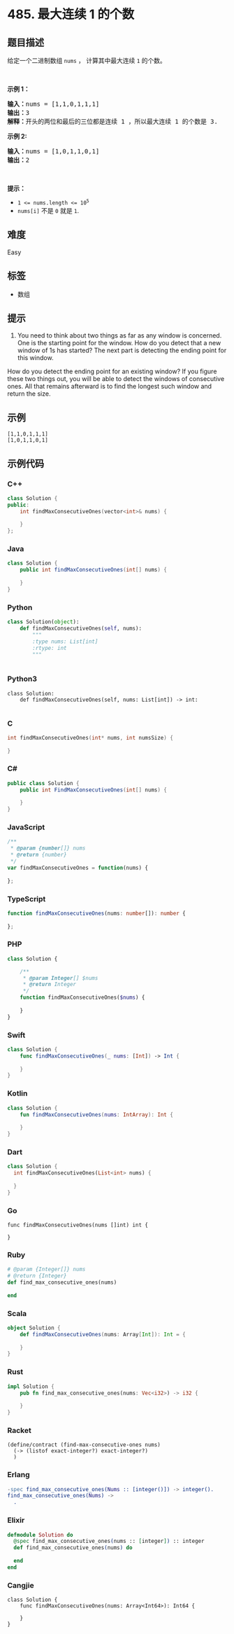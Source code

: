 # 485. 最大连续 1 的个数

## 题目描述

<p>给定一个二进制数组 <code>nums</code> ， 计算其中最大连续 <code>1</code> 的个数。</p>

<p>&nbsp;</p>

<p><strong>示例 1：</strong></p>

<pre>
<strong>输入：</strong>nums = [1,1,0,1,1,1]
<strong>输出：</strong>3
<strong>解释：</strong>开头的两位和最后的三位都是连续 1 ，所以最大连续 1 的个数是 3.
</pre>

<p><strong>示例 2:</strong></p>

<pre>
<b>输入：</b>nums = [1,0,1,1,0,1]
<b>输出：</b>2
</pre>

<p>&nbsp;</p>

<p><strong>提示：</strong></p>

<ul>
	<li><code>1 &lt;= nums.length &lt;= 10<sup>5</sup></code></li>
	<li><code>nums[i]</code>&nbsp;不是&nbsp;<code>0</code>&nbsp;就是&nbsp;<code>1</code>.</li>
</ul>


## 难度

Easy

## 标签

- 数组

## 提示

1. You need to think about two things as far as any window is concerned. One is the starting point for the window. How do you detect that a new window of 1s has started? The next part is detecting the ending point for this window.

How do you detect the ending point for an existing window? If you figure these two things out, you will be able to detect the windows of consecutive ones. All that remains afterward is to find the longest such window and return the size.

## 示例

```
[1,1,0,1,1,1]
[1,0,1,1,0,1]
```

## 示例代码

### C++

```cpp
class Solution {
public:
    int findMaxConsecutiveOnes(vector<int>& nums) {
        
    }
};
```

### Java

```java
class Solution {
    public int findMaxConsecutiveOnes(int[] nums) {
        
    }
}
```

### Python

```python
class Solution(object):
    def findMaxConsecutiveOnes(self, nums):
        """
        :type nums: List[int]
        :rtype: int
        """
        
```

### Python3

```python3
class Solution:
    def findMaxConsecutiveOnes(self, nums: List[int]) -> int:
        
```

### C

```c
int findMaxConsecutiveOnes(int* nums, int numsSize) {
    
}
```

### C#

```csharp
public class Solution {
    public int FindMaxConsecutiveOnes(int[] nums) {
        
    }
}
```

### JavaScript

```javascript
/**
 * @param {number[]} nums
 * @return {number}
 */
var findMaxConsecutiveOnes = function(nums) {
    
};
```

### TypeScript

```typescript
function findMaxConsecutiveOnes(nums: number[]): number {
    
};
```

### PHP

```php
class Solution {

    /**
     * @param Integer[] $nums
     * @return Integer
     */
    function findMaxConsecutiveOnes($nums) {
        
    }
}
```

### Swift

```swift
class Solution {
    func findMaxConsecutiveOnes(_ nums: [Int]) -> Int {
        
    }
}
```

### Kotlin

```kotlin
class Solution {
    fun findMaxConsecutiveOnes(nums: IntArray): Int {
        
    }
}
```

### Dart

```dart
class Solution {
  int findMaxConsecutiveOnes(List<int> nums) {
    
  }
}
```

### Go

```golang
func findMaxConsecutiveOnes(nums []int) int {
    
}
```

### Ruby

```ruby
# @param {Integer[]} nums
# @return {Integer}
def find_max_consecutive_ones(nums)
    
end
```

### Scala

```scala
object Solution {
    def findMaxConsecutiveOnes(nums: Array[Int]): Int = {
        
    }
}
```

### Rust

```rust
impl Solution {
    pub fn find_max_consecutive_ones(nums: Vec<i32>) -> i32 {
        
    }
}
```

### Racket

```racket
(define/contract (find-max-consecutive-ones nums)
  (-> (listof exact-integer?) exact-integer?)
  )
```

### Erlang

```erlang
-spec find_max_consecutive_ones(Nums :: [integer()]) -> integer().
find_max_consecutive_ones(Nums) ->
  .
```

### Elixir

```elixir
defmodule Solution do
  @spec find_max_consecutive_ones(nums :: [integer]) :: integer
  def find_max_consecutive_ones(nums) do
    
  end
end
```

### Cangjie

```cangjie
class Solution {
    func findMaxConsecutiveOnes(nums: Array<Int64>): Int64 {

    }
}
```

